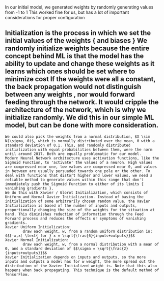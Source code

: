 In our initial model, we generated weights by randomly generating values from -1 to 1
	This worked fine for us, but has a lot of important considerations for proper configuration

Initialization is the process in which we set the initial values of the weights { and biases }
	We randomly initialize weights because the entire concept behind ML is that the model has the ability to update and change these weights as it learns which ones should be set where to minimize cost 
	If the weights were all a constant, the back propagation would not distinguish between any weights , nor would forward feeding through the network. It would cripple the architecture of the network, which is why we initialize randomly. We did this in our simple ML model, but can be done with more consideration.
-
	We could also pick the weights from a normal distribution, $X \sim N(\sigma, 0)$, which is normally distributed over the mean, 0 with a standard deviation of 0.1. This, and randomly distributed initialization with equal probabilities between them, were the norm until around 2017. Both are equally problematic for our model.
	Modern Neural Network architecture uses activation functions, like the Sigmoid Function, to 'activate' the values of a neuron. High values are compressed near one, low values are compressed near 0, and values in between are usually persuaded towards one pole or the other. To deal with functions that distort higher and lower values, we need a reliable method to generate values within this range that don't immediately push the Sigmoid Function to either of its limits { vanishing gradients }.
	We do this with Xavier / Glorot Initialization, which consists of Uniform and Normal Xavier Initialization. Instead of basing the initialization of some arbitrarily chosen random value, the Xavier Initialization is based of the number of inputs and outputs, proportionally changing the size of the weights for the situation at hand. This diminishes reduction of information through the Feed Forward process and reduces the effects or symptoms of vanishing gradients.
	Xavier Uniform Initialization: 
			draw each weight, w, from a random uniform distribution in: $$[-x,x] \text{ for } x = \sqrt{\frac{6}{inputs+outputs}}$$
	Xavier Normal Initialization: 
			draw each weight, w, from a normal distribution with a mean of 0, and a standard deviation of $$\sigma = \sqrt{\frac{2}{inputs+outputs}}$$
	Xavier Initialization depends on inputs and outputs, so the more inputs and outputs a model has for w weight, the more spread out the distribution of the Xavier Initialized weight is. Note that this also happens when back propagating. This technique is the default method of TensorFlow.